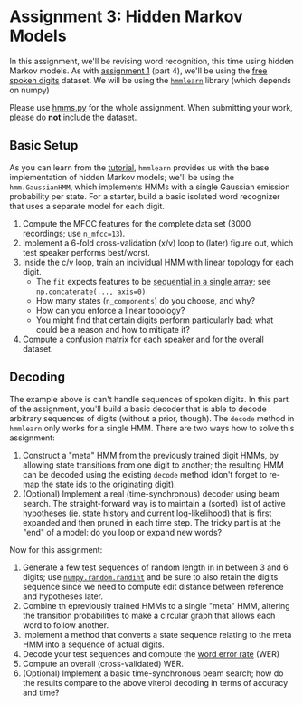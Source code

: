 # Assignment 3: Hidden Markov Models

In this assignment, we'll be revising word recognition, this time using hidden Markov models.
As with [assignment 1](https://github.com/seqlrn/1-dynamic-programming) (part 4), we'll be using the [free spoken digits](https://github.com/Jakobovski/free-spoken-digit-dataset) dataset.
We will be using the [`hmmlearn`](https://hmmlearn.readthedocs.io/en/latest/index.html) library (which depends on numpy) 

Please use [hmms.py](src/hmms.py) for the whole assignment.
When submitting your work, please do **not** include the dataset.


## Basic Setup

As you can learn from the [tutorial](https://hmmlearn.readthedocs.io/en/latest/tutorial.html#), `hmmlearn` provides us with the base implementation of hidden Markov models; we'll be using the `hmm.GaussianHMM`, which implements HMMs with a single Gaussian emission probability per state.
For a starter, build a basic isolated word recognizer that uses a separate model for each digit.

1. Compute the MFCC features for the complete data set (3000 recordings; use `n_mfcc=13`).
2. Implement a 6-fold cross-validation (x/v) loop to (later) figure out, which test speaker performs best/worst.
3. Inside the c/v loop, train an individual HMM with linear topology for each digit.
    - The `fit` expects features to be [sequential in a single array](https://github.com/hmmlearn/hmmlearn/blob/38b3cece4a6297e978a204099ae6a0a99555ec01/lib/hmmlearn/base.py#L439); see `np.concatenate(..., axis=0)`
    - How many states (`n_components`) do you choose, and why?
    - How can you enforce a linear topology?
    - You might find that certain digits perform particularly bad; what could be a reason and how to mitigate it?
4. Compute a [confusion matrix](https://en.wikipedia.org/wiki/Confusion_matrix) for each speaker and for the overall dataset.


## Decoding

The example above is can't handle sequences of spoken digits.
In this part of the assignment, you'll build a basic decoder that is able to decode arbitrary sequences of digits (without a prior, though).
The `decode` method in `hmmlearn` only works for a single HMM.
There are two ways how to solve this assignment:

1. Construct a "meta" HMM from the previously trained digit HMMs, by allowing state transitions from one digit to another; the resulting HMM can be decoded using the existing `decode` method (don't forget to re-map the state ids to the originating digit).
2. (Optional) Implement a real (time-synchronous) decoder using beam search. The straight-forward way is to maintain a (sorted) list of active hypotheses (ie. state history and current log-likelihood) that is first expanded and then pruned in each time step. The tricky part is at the "end" of a model: do you loop or expand new words?

Now for this assignment:

1. Generate a few test sequences of random length in in between 3 and 6 digits; use [`numpy.random.randint`](https://numpy.org/doc/stable/reference/random/generated/numpy.random.randint.html) and be sure to also retain the digits sequence since we need to compute edit distance between reference and hypotheses later.
2. Combine th epreviously trained HMMs to a single "meta" HMM, altering the transition probabilities to make a circular graph that allows each word to follow another.
3. Implement a method that converts a state sequence relating to the meta HMM into a sequence of actual digits.
3. Decode your test sequences and compute the [word error rate](https://pypi.org/project/jiwer/) (WER)
5. Compute an overall (cross-validated) WER.
6. (Optional) Implement a basic time-synchronous beam search; how do the results compare to the above viterbi decoding in terms of accuracy and time?
